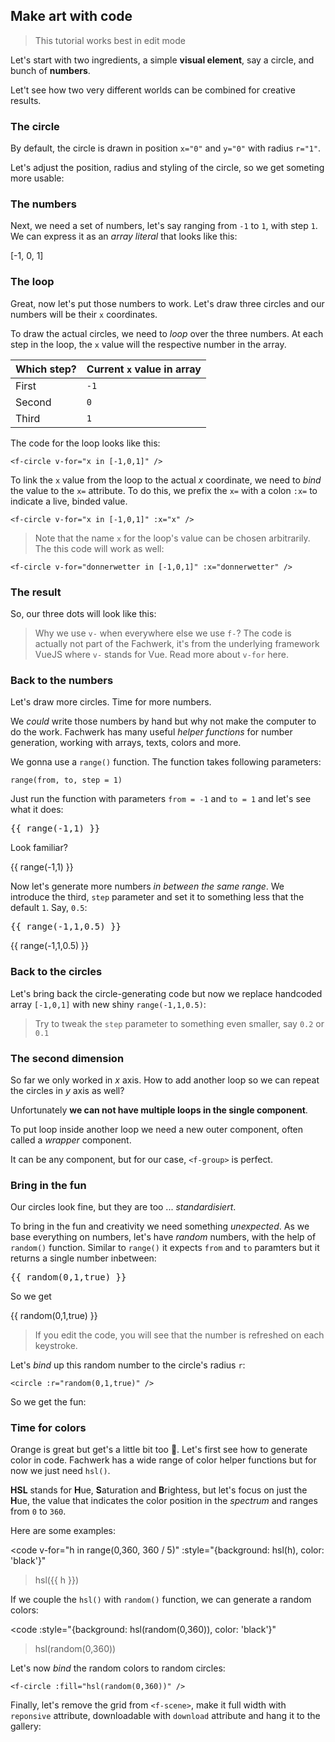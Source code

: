 ## Make art with code

> This tutorial works best in edit mode <f-edit-icon  />

Let's start with two ingredients, a simple **visual element**, say a circle, and bunch of **numbers**. 

Let't see how two very different worlds can be combined for creative results.

### The circle

By default, the circle is drawn in position `x="0"` and `y="0"` with radius `r="1"`.

<f-scene grid>
	<f-circle />
</f-scene>

Let's adjust the position, radius and styling of the circle, so we get someting more usable:

<f-scene grid>
	<f-circle
  	x="-1"
    y="0"
    r="0.5"
    fill="orange"
  	stroke
    multiply
  />
</f-scene>

### The numbers

Next, we need a set of numbers, let's say ranging from `-1` to `1`, with step `1`. We can express it as an <f-link to="https://developer.mozilla.org/en-US/docs/Web/JavaScript/Guide/Grammar_and_types#Array_literals"><var>array literal</var></f-link> that looks like this:

<output>[-1, 0, 1]</output>

### The loop

Great, now let's put those numbers to work. Let's draw three circles and our numbers will be their `x` coordinates.

To draw the actual circles, we need to <var>loop</var> over the three numbers. At each step in the loop, the `x` value will the respective number in the array.

Which step?|Current `x` value in array
---|---
First|`-1`
Second|`0`
Third|`1`

The code for the loop looks like this:

```
<f-circle v-for="x in [-1,0,1]" />
```

To link the `x` value from the loop to the actual <var class="gray">x</var> coordinate, we need to <var>bind</var> the value to the `x=` attribute. To do this, we prefix the `x=` with a colon `:x=` to indicate a live, binded value.

```
<f-circle v-for="x in [-1,0,1]" :x="x" />
```

> Note that the name `x` for the loop's value can be chosen arbitrarily. The this code will work as well:

```
<f-circle v-for="donnerwetter in [-1,0,1]" :x="donnerwetter" />
```

### The result

So, our three dots will look like this:

<f-scene grid>
	<f-circle
  	v-for="x in [-1,0,1]"
    :x="x"
    y="0"
    r="0.5"
    fill="orange"
  	stroke
    multiply
  />
</f-scene>

> Why we use `v-` when everywhere else we use `f-`? The code is actually not part of the Fachwerk, it's from the underlying framework VueJS where `v-` stands for Vue. Read more about `v-for` <f-link to="https://vuejs.org/v2/guide/list.html">here</f-link>.

### Back to the numbers

Let's draw more circles. Time for more numbers. 

We *could* write those numbers by hand but why not make the computer to do the work. Fachwerk has many useful <var>helper functions</var> for number generation, working with arrays, texts, colors and more.

We gonna use a <f-link to="/range">`range()`</f-link> function. The function takes following parameters:

```
range(from, to, step = 1)
```

Just run the function with parameters `from = -1` and `to = 1` and let's see what it does:

<pre v-pre>{{ range(-1,1) }}</pre>

Look familiar?

<output>{{ range(-1,1) }}</output>

Now let's generate more numbers *in between the same range*. We introduce the third, `step` parameter and set it to something less that the default `1`. Say, `0.5`:

<pre v-pre>{{ range(-1,1,0.5) }}</pre>

<output>{{ range(-1,1,0.5) }}</output>

### Back to the circles

Let's bring back the circle-generating code but now we replace handcoded array `[-1,0,1]` with new shiny `range(-1,1,0.5)`:

<f-scene grid>
	<f-circle
  	v-for="x in range(-1,1,0.5)"
    :x="x"
    y="0"
    r="0.5"
    fill="orange"
  	stroke
    multiply
  />
</f-scene>

> Try to tweak the `step` parameter to something even smaller, say `0.2` or `0.1`

### The second dimension

So far we only worked in <var>x</var> axis. How to add another loop so we can repeat the circles in <var>y</var> axis as well?

Unfortunately **we can not have multiple loops in the single component**. 

To put loop inside another loop we need a new outer component, often called a <var>wrapper</var> component. 

It can be any component, but for our case, `<f-group>` is perfect.

<f-scene grid>
  <f-group v-for="y in range(-1,1,1)">
    <f-circle
      v-for="x in range(-1,1,1)"
      :x="x"
      :y="y"
      r="0.5"
      fill="orange"
      stroke
      multiply
    />
  </f-group>
</f-scene>

### Bring in the fun

Our circles look fine, but they are too ... *standardisiert*. 

To bring in the fun and creativity we need something *unexpected*. As we base everything on numbers, let's have <var>random</var> numbers, with the help of  <f-link to="/random">`random()`</f-link> function. Similar to `range()` it expects `from` and `to` paramters but it returns a single number inbetween:

<pre v-pre>{{ random(0,1,true) }}</pre> 

So we get

<output>{{ random(0,1,true) }}</output>

> If you edit the code, you will see that the number is refreshed on each keystroke.

Let's <var class="gray">bind</var> up this random number to the circle's radius `r`:

```
<circle :r="random(0,1,true)" />
```

So we get the fun:

<f-scene grid>
  <f-group v-for="y in range(-1,1,1)">
    <f-circle
      v-for="x in range(-1,1,1)"
      :x="x"
      :y="y"
      :r="random(0,1,true)"
      fill="orange"
      stroke
      multiply
    />
  </f-group>
</f-scene>

### Time for colors

Orange is great but get's a little bit too 🍊. Let's first see how to generate color in code. Fachwerk has a wide range of color helper functions but for now we just need `hsl()`.

**HSL** stands for **H**ue, **S**aturation and **B**rightess, but let's focus on just the **H**ue, the value that indicates the color position in the <var>spectrum</var> and ranges from `0` to `360`.

Here are some examples:

<code
	v-for="h in range(0,360, 360 / 5)"
  :style="{background: hsl(h), color: 'black'}"
>hsl({{ h }})</code>

If we couple the `hsl()` with `random()` function, we can generate a random colors:

<code
  :style="{background: hsl(random(0,360)), color: 'black'}"
>hsl(random(0,360))</code>

Let's now <var class="gray">bind</var> the random colors to  random circles:

```
<f-circle :fill="hsl(random(0,360))" />
```

Finally, let's remove the grid from `<f-scene>`, make it full width with `reponsive` attribute, downloadable with `download` attribute and hang it to the gallery:

<f-scene responsive download>
  <f-group v-for="y in range(-1,1,0.5)">
    <f-circle
      v-for="x in range(-1,1,0.5)"
      :x="x"
      :y="y"
      :r="random(0,1,true)"
      :fill="hsl(random(0,360))"
      stroke
      multiply
    />
  </f-group>
</f-scene>
